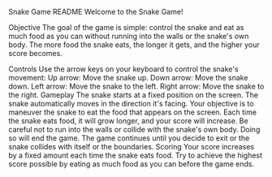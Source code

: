 Snake Game README
Welcome to the Snake Game!

Objective
The goal of the game is simple: control the snake and eat as much food as you can without running into the walls or the snake's own body. The more food the snake eats, the longer it gets, and the higher your score becomes.

Controls
Use the arrow keys on your keyboard to control the snake's movement:
Up arrow: Move the snake up.
Down arrow: Move the snake down.
Left arrow: Move the snake to the left.
Right arrow: Move the snake to the right.
Gameplay
The snake starts at a fixed position on the screen.
The snake automatically moves in the direction it's facing.
Your objective is to maneuver the snake to eat the food that appears on the screen.
Each time the snake eats food, it will grow longer, and your score will increase.
Be careful not to run into the walls or collide with the snake's own body. Doing so will end the game.
The game continues until you decide to exit or the snake collides with itself or the boundaries.
Scoring
Your score increases by a fixed amount each time the snake eats food.
Try to achieve the highest score possible by eating as much food as you can before the game ends.